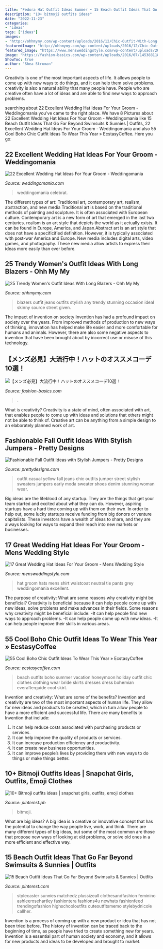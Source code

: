 ```yaml
---
title: "Fedora Hat Outfit Ideas Summer ~ 15 Beach Outfit Ideas That Go Far Beyond Swimsuits &amp; Sunnies"
description: "10+ bitmoji outfits ideas"
date: "2022-11-23"
categories:
- "ideas"
tags: ["ideas"]
images:
- "http://ohhmymy.com/wp-content/uploads/2016/12/Chic-Outfit-With-Long-Blazers.jpg"
featuredImage: "http://ohhmymy.com/wp-content/uploads/2016/12/Chic-Outfit-With-Long-Blazers.jpg"
featured_image: "https://www.mensweddingstyle.com/wp-content/uploads/2017/11/Wedding-Hat-Ideas-For-Your-Groom-17.jpg"
image: "https://fashion-basics.com/wp-content/uploads/2016/07/1453881189133.jpg"
ShowToc: true
author: "Shea Stroman"
---
```



Creativity is one of the most important aspects of life. It allows people to come up with new ways to do things, and it can help them solve problems. creativity is also a natural ability that many people have. People who are creative often have a lot of ideas and are able to find new ways to approach problems.

	

		
searching about 22 Excellent Wedding Hat Ideas For Your Groom - Weddingomania you've came to the right place. We have 8 Pictures about 22 Excellent Wedding Hat Ideas For Your Groom - Weddingomania like 15 Beach Outfit Ideas That Go Far Beyond Swimsuits &amp; Sunnies | Outfits, 22 Excellent Wedding Hat Ideas For Your Groom - Weddingomania and also 55 Cool Boho Chic Outfit Ideas To Wear This Year » EcstasyCoffee. Here you go:
		
    
## 22 Excellent Wedding Hat Ideas For Your Groom - Weddingomania

<img loading=lazy src="https://i.weddingomania.com/22-Excellent-Wedding-Hat-Ideas-For-Your-Groom-6.jpg" onerror="this.onerror=null;this.src='https://tse4.mm.bing.net/th?id=OIP.l5hO3OWLsw54HPTisaa0igAAAA&amp;pid=15.1';" alt="22 Excellent Wedding Hat Ideas For Your Groom - Weddingomania">

_Source: weddingomania.com_

>weddingomania celebrat. 

	

The different types of art: Traditional art, contemporary art, realism, abstraction, and new media
Traditional art is based on the traditional methods of painting and sculpture. It is often associated with European culture. Contemporary art is a new form of art that emerged in the last two centuries. realism is an art style that depicts the world as it actually exists. It can be found in Europe, America, and Japan.Abstract art is an art style that does not have a specificified definition. However, it is typically associated with post-war America and Europe. New media includes digital arts, video games, and photography. These new media allow artists to express their ideas more easily than ever before.

    
## 25 Trendy Women&#039;s Outfit Ideas With Long Blazers - Ohh My My

<img loading=lazy src="http://ohhmymy.com/wp-content/uploads/2016/12/Chic-Outfit-With-Long-Blazers.jpg" onerror="this.onerror=null;this.src='https://tse2.mm.bing.net/th?id=OIP.-DiMp6aSW6mQwnEkUFdu2QHaK2&amp;pid=15.1';" alt="25 Trendy Women&#039;s Outfit Ideas With Long Blazers - Ohh My My">

_Source: ohhmymy.com_

>blazers outfit jeans outfits stylish any trendy stunning occasion ideal skinny source street given. 

	

The impact of invention on society
Invention has had a profound impact on society over the years. From improved methods of production to new ways of thinking, innovation has helped make life easier and more comfortable for humans and animals. However, there are also some negative aspects to invention that have been brought about by incorrect use or misuse of this technology.

    
## 【メンズ必見】大流行中！ハットのオススメコーデ10選！

<img loading=lazy src="https://fashion-basics.com/wp-content/uploads/2016/07/1453881189133.jpg" onerror="this.onerror=null;this.src='https://tse2.mm.bing.net/th?id=OIP.v5dLXeq_a2w3Wen9qkEsfgHaE7&amp;pid=15.1';" alt="【メンズ必見】大流行中！ハットのオススメコーデ10選！">

_Source: fashion-basics.com_

>. 

	

What is creativity?
Creativity is a state of mind, often associated with art, that enables people to come up with ideas and solutions that others might not be able to think of. Creative art can be anything from a simple design to an elaborately planned work of art.

    
## Fashionable Fall Outfit Ideas With Stylish Jumpers - Pretty Designs

<img loading=lazy src="http://www.prettydesigns.com/wp-content/uploads/2014/10/Yellow-Jumper-with-Jeans.jpg" onerror="this.onerror=null;this.src='https://tse1.mm.bing.net/th?id=OIP._P-0TawqatKEbQGsDsozCQHaK3&amp;pid=15.1';" alt="Fashionable Fall Outfit Ideas with Stylish Jumpers - Pretty Designs">

_Source: prettydesigns.com_

>outfit casual yellow fall jeans chic outfits jumper street stylish sweaters jumpers early moda sweater shoes denim stunning woman wear. 

	

Big ideas are the lifeblood of any startup. They are the things that get your team started and excited about what they can do. However, aspiring startups have a hard time coming up with them on their own. In order to help out, some lucky startups receive funding from big donors or venture capitalists. These investors have a wealth of ideas to share, and they are always looking for ways to expand their reach into new markets or businesses.

    
## 17 Great Wedding Hat Ideas For Your Groom - Mens Wedding Style

<img loading=lazy src="https://www.mensweddingstyle.com/wp-content/uploads/2017/11/Wedding-Hat-Ideas-For-Your-Groom-17.jpg" onerror="this.onerror=null;this.src='https://tse4.mm.bing.net/th?id=OIP.yZtVxQabdZ9nJhb-tecvZgAAAA&amp;pid=15.1';" alt="17 Great Wedding Hat Ideas For Your Groom - Mens Wedding Style">

_Source: mensweddingstyle.com_

>hat groom hats mens shirt waistcoat neutral tie pants grey weddingomania excellent. 

	

The purpose of creativity: What are some reasons why creativity might be beneficial?
Creativity is beneficial because it can help people come up with new ideas, solve problems and make advances in their fields. Some reasons why creativity might be beneficial include: 
-It can help people find new ways to approach problems. 
-It can help people come up with new ideas. 
-It can help people improve their skills in various areas.

    
## 55 Cool Boho Chic Outfit Ideas To Wear This Year » EcstasyCoffee

<img loading=lazy src="https://i2.wp.com/www.ecstasycoffee.com/wp-content/uploads/2016/11/Beach-Outfit11.jpg?resize=640%2C960" onerror="this.onerror=null;this.src='https://tse1.mm.bing.net/th?id=OIP.kvsS0A5qQJTay968-WJn3QHaLH&amp;pid=15.1';" alt="55 Cool Boho Chic Outfit Ideas To Wear This Year » EcstasyCoffee">

_Source: ecstasycoffee.com_

>beach outfits boho summer vacation honeymoon holiday outfit chic clothes clothing wear bride skirts dresses dress bohemian everafterguide cool skirt. 

	

Invention and creativity: What are some of the benefits?
Invention and creativity are two of the most important aspects of human life. They allow for new ideas and products to be created, which in turn allow people to have a more efficient and successful life. There are many benefits to Invention that include: 
1. It can help reduce costs associated with purchasing products or services. 
2. It can help improve the quality of products or services. 
3. It can increase production efficiency and productivity. 
4. It can create new business opportunities. 
5. It can improve people’s lives by providing them with new ways to do things or make things better.

    
## 10+ Bitmoji Outfits Ideas | Snapchat Girls, Outfits, Emoji Clothes

<img loading=lazy src="https://i.pinimg.com/474x/b8/bb/fc/b8bbfca9bb71c46c55caf05ab412c3e3.jpg" onerror="this.onerror=null;this.src='https://tse2.mm.bing.net/th?id=OIP.B7ez5ICN3TrGFHVUM5zAdwAAAA&amp;pid=15.1';" alt="10+ Bitmoji outfits ideas | snapchat girls, outfits, emoji clothes">

_Source: pinterest.ph_

>bitmoji. 

	

What are big ideas?
A big idea is a creative or innovative concept that has the potential to change the way people live, work, and think. There are many different types of big ideas, but some of the most common are those that propose new ways of looking at old problems, or solve old ones in a more efficient and effective way.

    
## 15 Beach Outfit Ideas That Go Far Beyond Swimsuits &amp; Sunnies | Outfits

<img loading=lazy src="https://i.pinimg.com/736x/0c/6c/f3/0c6cf3d553bde7a549f07ca5d0a6b9af.jpg" onerror="this.onerror=null;this.src='https://tse4.mm.bing.net/th?id=OIP.vHRZZ4MByrckGR3VvOpagQHaLG&amp;pid=15.1';" alt="15 Beach Outfit Ideas That Go Far Beyond Swimsuits &amp; Sunnies | Outfits">

_Source: pinterest.com_

>stylecaster sunnies matchedz plussizeall clothesandfashion feminino ashleerosehartley fashiontera fashions4u newhats fashionfeed trendingofashion highschooloutfits cuteoutfitsmemo stylebydnicole callher. 

	

Invention is a process of coming up with a new product or idea that has not been tried before. The history of invention can be traced back to the beginning of time, as people have tried to create something new for years. Invention is a essential part of human society and economy, and it allows for new products and ideas to be developed and brought to market.

